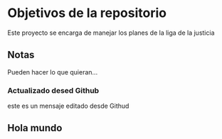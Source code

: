 # Objetivos de la repositorio

Este proyecto se encarga de manejar los planes de la liga de la justicia


## Notas
Pueden hacer lo que quieran...


### Actualizado desed Github

este es un mensaje editado desde Githud


## Hola mundo
